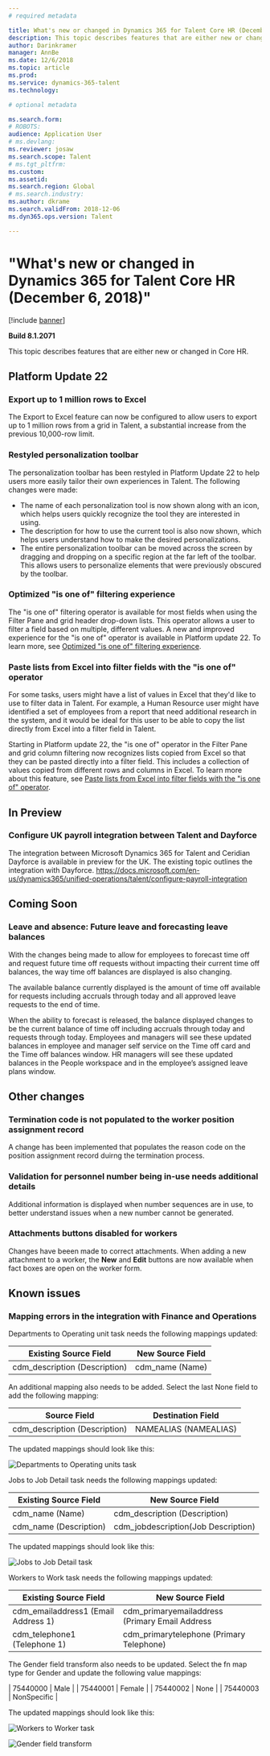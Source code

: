 ```yaml
---
# required metadata

title: What's new or changed in Dynamics 365 for Talent Core HR (December 6, 2018)
description: This topic describes features that are either new or changed in Microsoft Dynamics 365 for Talent Core HR.
author: Darinkramer
manager: AnnBe
ms.date: 12/6/2018
ms.topic: article
ms.prod: 
ms.service: dynamics-365-talent
ms.technology: 

# optional metadata

ms.search.form: 
# ROBOTS: 
audience: Application User
# ms.devlang: 
ms.reviewer: josaw
ms.search.scope: Talent
# ms.tgt_pltfrm: 
ms.custom: 
ms.assetid: 
ms.search.region: Global
# ms.search.industry: 
ms.author: dkrame
ms.search.validFrom: 2018-12-06
ms.dyn365.ops.version: Talent

---
```

# "What's new or changed in Dynamics 365 for Talent Core HR (December 6, 2018)"

[!include [banner](includes/banner.md)]

**Build 8.1.2071**

This topic describes features that are either new or changed in Core HR.


## Platform Update 22

### Export up to 1 million rows to Excel

The Export to Excel feature can now be configured to allow users to export up to 1 million rows from a grid in Talent, a substantial increase from the previous 10,000-row limit. 

### Restyled personalization toolbar

The personalization toolbar has been restyled in Platform Update 22 to help users more easily tailor their own experiences in Talent. The following changes were made: 

-  The name of each personalization tool is now shown along with an icon, which helps users quickly recognize the tool they are interested in using.
-  The description for how to use the current tool is also now shown, which helps users understand how to make the desired personalizations.  
-  The entire personalization toolbar can be moved across the screen by dragging and dropping on a specific region at the far left of the toolbar. This allows users to personalize elements that were previously obscured by the toolbar.   

### Optimized "is one of" filtering experience

The "is one of" filtering operator is available for most fields when using the Filter Pane and grid header drop-down lists. This operator allows a user to filter a field based on multiple, different values. A new and improved experience for the "is one of" operator is available in Platform update 22. To learn more, see [Optimized "is one of" filtering experience](https://docs.microsoft.com/business-applications-release-notes/October18/dynamics365-finance-operations/improved-isoneof-filtering).

### Paste lists from Excel into filter fields with the "is one of" operator

For some tasks, users might have a list of values in Excel that they'd like to use to filter data in Talent. For example, a Human Resource user might have identified a set of employees from a report that need additional research in the system, and it would be ideal for this user to be able to copy the list directly from Excel into a filter field in Talent.

Starting in Platform update 22, the "is one of" operator in the Filter Pane and grid column filtering now recognizes lists copied from Excel so that they can be pasted directly into a filter field. This includes a collection of values copied from different rows and columns in Excel. To learn more about this feature, see [Paste lists from Excel into filter fields with the "is one of" operator](https://docs.microsoft.com/business-applications-release-notes/October18/dynamics365-finance-operations/paste-filter-lists-from-excel).

## In Preview

### Configure UK payroll integration between Talent and Dayforce

The integration between Microsoft Dynamics 365 for Talent and Ceridian Dayforce is available in preview for the UK. The existing topic outlines the integration with Dayforce. https://docs.microsoft.com/en-us/dynamics365/unified-operations/talent/configure-payroll-integration

## Coming Soon

### Leave and absence: Future leave and forecasting leave balances

With the changes being made to allow for employees to forecast time off and request future time off requests without impacting their current time off balances, the way time off balances are displayed is also changing. 

The available balance currently displayed is the amount of time off available for requests including accruals through today and all approved leave requests to the end of time. 

When the ability to forecast is released, the balance displayed changes to  be the current balance of time off including accruals through today and requests through today. Employees and managers will see these updated balances in employee and manager self service on the Time off card and the Time off balances window. HR managers will see these updated balances in the People workspace and in the employee’s assigned leave plans window.

## Other changes 

### Termination code is not populated to the worker position assignment record

A change has been implemented that populates the reason code on the position assignment record duirng the termination process.

### Validation for personnel number being in-use needs additional details

Additional information is displayed when number sequences are in use, to better understand issues when a new number cannot be generated.
 
### Attachments buttons disabled for workers

Changes have beeen made to correct attachments. When adding a new attachment to a worker, the **New** and **Edit** buttons are now available when fact boxes are open on the worker form. 

## Known issues

### Mapping errors in the integration with Finance and Operations

Departments to Operating unit task needs the following mappings updated:

| Existing Source Field          | New Source Field |
| -------------------------------|------------------|
| cdm_description (Description)  | cdm_name (Name)  |

An additional mapping also needs to be added. Select the last None field to add the following mapping:

| Source Field                   | Destination Field    |
| -------------------------------|----------------------|
| cdm_description (Description)  | NAMEALIAS (NAMEALIAS)|

The updated mappings should look like this:

![Departments to Operating units task](./media/DepartmentMapping.png)


Jobs to Job Detail task needs the following mappings updated:

| Existing Source Field          | New Source Field                   |
| -------------------------------|------------------------------------|
| cdm_name (Name)                | cdm_description (Description)      |
| cdm_name (Description)         | cdm_jobdescription(Job Description)|


The updated mappings should look like this:

![Jobs to Job Detail task](./media/JobMapping.png)

Workers to Work task needs the following mappings updated:

| Existing Source Field                 | New Source Field                               |
| --------------------------------------|------------------------------------------------|
| cdm_emailaddress1 (Email Address 1)   | cdm_primaryemailaddress (Primary Email Address |
| cdm_telephone1 (Telephone 1)          | cdm_primarytelephone (Primary Telephone)       |

The Gender field transform also needs to be updated. Select the fn map type for Gender and update the following value mappings:

| 75440000    | Male        |
| 75440001    | Female      |
| 75440002    | None        |
| 75440003    | NonSpecific |

The updated mappings should look like this:

![Workers to Worker task](./media/WorkerMapping.png)

![Gender field transform](./media/WorkerTransform.png)
